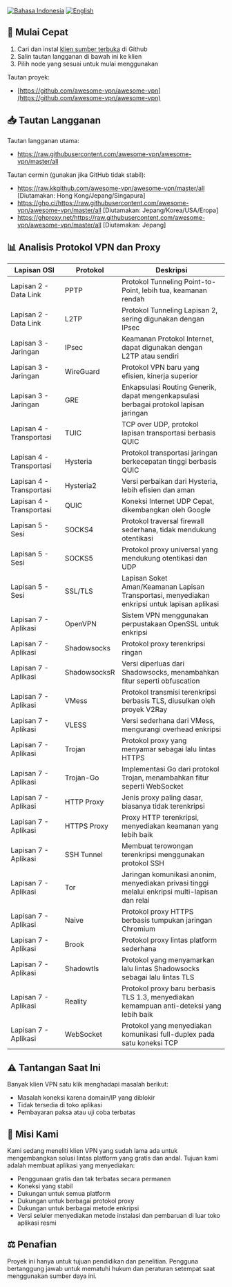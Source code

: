 [![Bahasa Indonesia](https://img.shields.io/badge/Bahasa-Indonesia-red)](README_ID.md)
[![English](https://img.shields.io/badge/Language-English-red)](README.md)

## 🚀 Mulai Cepat

1. Cari dan instal [klien sumber terbuka](https://github.com/awesome-vpn/awesome-vpn/wiki/Clients) di Github
2. Salin tautan langganan di bawah ini ke klien
3. Pilih node yang sesuai untuk mulai menggunakan

Tautan proyek:
- [https://github.com/awesome-vpn/awesome-vpn](https://github.com/awesome-vpn/awesome-vpn)

## 📥 Tautan Langganan

Tautan langganan utama:
- https://raw.githubusercontent.com/awesome-vpn/awesome-vpn/master/all

Tautan cermin (gunakan jika GitHub tidak stabil):
- https://raw.kkgithub.com/awesome-vpn/awesome-vpn/master/all [Diutamakan: Hong Kong/Jepang/Singapura]
- https://ghp.ci/https://raw.githubusercontent.com/awesome-vpn/awesome-vpn/master/all [Diutamakan: Jepang/Korea/USA/Eropa]
- https://ghproxy.net/https://raw.githubusercontent.com/awesome-vpn/awesome-vpn/master/all [Diutamakan: Jepang]

## 📊 Analisis Protokol VPN dan Proxy

| Lapisan OSI | Protokol | Deskripsi |
|-------------|----------|-----------|
| Lapisan 2 - Data Link | PPTP | Protokol Tunneling Point-to-Point, lebih tua, keamanan rendah |
| Lapisan 2 - Data Link | L2TP | Protokol Tunneling Lapisan 2, sering digunakan dengan IPsec |
| Lapisan 3 - Jaringan | IPsec | Keamanan Protokol Internet, dapat digunakan dengan L2TP atau sendiri |
| Lapisan 3 - Jaringan | WireGuard | Protokol VPN baru yang efisien, kinerja superior |
| Lapisan 3 - Jaringan | GRE | Enkapsulasi Routing Generik, dapat mengenkapsulasi berbagai protokol lapisan jaringan |
| Lapisan 4 - Transportasi | TUIC | TCP over UDP, protokol lapisan transportasi berbasis QUIC |
| Lapisan 4 - Transportasi | Hysteria | Protokol transportasi jaringan berkecepatan tinggi berbasis QUIC |
| Lapisan 4 - Transportasi | Hysteria2 | Versi perbaikan dari Hysteria, lebih efisien dan aman |
| Lapisan 4 - Transportasi | QUIC | Koneksi Internet UDP Cepat, dikembangkan oleh Google |
| Lapisan 5 - Sesi | SOCKS4 | Protokol traversal firewall sederhana, tidak mendukung otentikasi |
| Lapisan 5 - Sesi | SOCKS5 | Protokol proxy universal yang mendukung otentikasi dan UDP |
| Lapisan 5 - Sesi | SSL/TLS | Lapisan Soket Aman/Keamanan Lapisan Transportasi, menyediakan enkripsi untuk lapisan aplikasi |
| Lapisan 7 - Aplikasi | OpenVPN | Sistem VPN menggunakan perpustakaan OpenSSL untuk enkripsi |
| Lapisan 7 - Aplikasi | Shadowsocks | Protokol proxy terenkripsi ringan |
| Lapisan 7 - Aplikasi | ShadowsocksR | Versi diperluas dari Shadowsocks, menambahkan fitur seperti obfuscation |
| Lapisan 7 - Aplikasi | VMess | Protokol transmisi terenkripsi berbasis TLS, diusulkan oleh proyek V2Ray |
| Lapisan 7 - Aplikasi | VLESS | Versi sederhana dari VMess, mengurangi overhead enkripsi |
| Lapisan 7 - Aplikasi | Trojan | Protokol proxy yang menyamar sebagai lalu lintas HTTPS |
| Lapisan 7 - Aplikasi | Trojan-Go | Implementasi Go dari protokol Trojan, menambahkan fitur seperti WebSocket |
| Lapisan 7 - Aplikasi | HTTP Proxy | Jenis proxy paling dasar, biasanya tidak terenkripsi |
| Lapisan 7 - Aplikasi | HTTPS Proxy | Proxy HTTP terenkripsi, menyediakan keamanan yang lebih baik |
| Lapisan 7 - Aplikasi | SSH Tunnel | Membuat terowongan terenkripsi menggunakan protokol SSH |
| Lapisan 7 - Aplikasi | Tor | Jaringan komunikasi anonim, menyediakan privasi tinggi melalui enkripsi multi-lapisan dan relai |
| Lapisan 7 - Aplikasi | Naive | Protokol proxy HTTPS berbasis tumpukan jaringan Chromium |
| Lapisan 7 - Aplikasi | Brook | Protokol proxy lintas platform sederhana |
| Lapisan 7 - Aplikasi | Shadowtls | Protokol yang menyamarkan lalu lintas Shadowsocks sebagai lalu lintas TLS |
| Lapisan 7 - Aplikasi | Reality | Protokol proxy baru berbasis TLS 1.3, menyediakan kemampuan anti-deteksi yang lebih baik |
| Lapisan 7 - Aplikasi | WebSocket | Protokol yang menyediakan komunikasi full-duplex pada satu koneksi TCP |

## ⚠️ Tantangan Saat Ini

Banyak klien VPN satu klik menghadapi masalah berikut:
- Masalah koneksi karena domain/IP yang diblokir
- Tidak tersedia di toko aplikasi
- Pembayaran paksa atau uji coba terbatas

## 🔬 Misi Kami

Kami sedang meneliti klien VPN yang sudah lama ada untuk mengembangkan solusi lintas platform yang gratis dan andal. Tujuan kami adalah membuat aplikasi yang menyediakan:

- Penggunaan gratis dan tak terbatas secara permanen
- Koneksi yang stabil
- Dukungan untuk semua platform
- Dukungan untuk berbagai protokol proxy
- Dukungan untuk berbagai metode enkripsi
- Versi seluler menyediakan metode instalasi dan pembaruan di luar toko aplikasi resmi

## ⚖️ Penafian

Proyek ini hanya untuk tujuan pendidikan dan penelitian. Pengguna bertanggung jawab untuk mematuhi hukum dan peraturan setempat saat menggunakan sumber daya ini.
